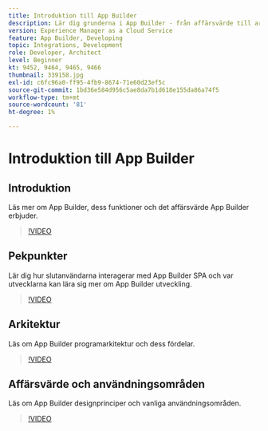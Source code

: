 ```yaml
---
title: Introduktion till App Builder
description: Lär dig grunderna i App Builder - från affärsvärde till arkitektur.
version: Experience Manager as a Cloud Service
feature: App Builder, Developing
topic: Integrations, Development
role: Developer, Architect
level: Beginner
kt: 9452, 9464, 9465, 9466
thumbnail: 339158.jpg
exl-id: c6fc96a0-ff95-4fb9-8674-71e60d23ef5c
source-git-commit: 1bd36e584d956c5ae8da7b1d618e155da86a74f5
workflow-type: tm+mt
source-wordcount: '81'
ht-degree: 1%

---
```


# Introduktion till App Builder

## Introduktion

Läs mer om App Builder, dess funktioner och det affärsvärde App Builder erbjuder.

>[!VIDEO](https://video.tv.adobe.com/v/339158/?quality=12&learn=on)

## Pekpunkter

Lär dig hur slutanvändarna interagerar med App Builder SPA och var utvecklarna kan lära sig mer om App Builder utveckling.

>[!VIDEO](https://video.tv.adobe.com/v/339159/?quality=12&learn=on)

## Arkitektur

Läs om App Builder programarkitektur och dess fördelar.

>[!VIDEO](https://video.tv.adobe.com/v/339160/?quality=12&learn=on)

## Affärsvärde och användningsområden

Läs om App Builder designprinciper och vanliga användningsområden.

>[!VIDEO](https://video.tv.adobe.com/v/339161/?quality=12&learn=on)
